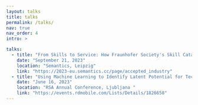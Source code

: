 ```yaml
---
layout: talks
title: talks
permalink: /talks/
nav: true
nav_order: 4
intro: >

talks:
  - title: "From Skills to Service: How Fraunhofer Society's Skill Catalogue Optimizes Research Request Management"
    date: "September 21, 2023"
    location: "Semantics, Leipzig"
    link: "https://2023-eu.semantics.cc/page/accepted_industry"
  - title: "Using Machine Learning to Identify Latent Potential for Technological Development: A Case Study of the Lusatia Region in Germany"
    date: "June 16, 2023"
    location: "RSA Annual Conference, Ljubljana "
    link: "https://events.rdmobile.com/Lists/Details/1826658"
---
```

